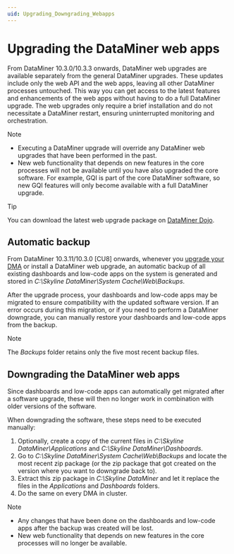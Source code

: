 ```yaml
---
uid: Upgrading_Downgrading_Webapps
---
```


# Upgrading the DataMiner web apps

From DataMiner 10.3.0/10.3.3 onwards, DataMiner web upgrades are available separately from the general DataMiner upgrades. These updates include only the web API and the web apps, leaving all other DataMiner processes untouched. This way you can get access to the latest features and enhancements of the web apps without having to do a full DataMiner upgrade. The web upgrades only require a brief installation and do not necessitate a DataMiner restart, ensuring uninterrupted monitoring and orchestration.

> [!NOTE]
>
> - Executing a DataMiner upgrade will override any DataMiner web upgrades that have been performed in the past.
> - New web functionality that depends on new features in the core processes will not be available until you have also upgraded the core software. For example, GQI is part of the core DataMiner software, so new GQI features will only become available with a full DataMiner upgrade.

> [!TIP]
> You can download the latest web upgrade package on [DataMiner Dojo](https://community.dataminer.services/dataminer-web-upgrade-packages/).

## Automatic backup

From DataMiner 10.3.11/10.3.0 [CU8] onwards<!--RN 37413-->, whenever you [upgrade your DMA](xref:Upgrading_a_DataMiner_Agent) or install a DataMiner web upgrade, an automatic backup of all existing dashboards and low-code apps on the system is generated and stored in *C:\Skyline DataMiner\System Cache\Web\Backups*.

After the upgrade process, your dashboards and low-code apps may be migrated to ensure compatibility with the updated software version. If an error occurs during this migration, or if you need to perform a DataMiner downgrade, you can manually restore your dashboards and low-code apps from the backup.

> [!NOTE]
> The *Backups* folder retains only the five most recent backup files.

## Downgrading the DataMiner web apps

Since dashboards and low-code apps can automatically get migrated after a software upgrade, these will then no longer work in combination with older versions of the software.

When downgrading the software, these steps need to be executed manually:

1. Optionally, create a copy of the current files in *C:\Skyline DataMiner\Applications* and *C:\Skyline DataMiner\Dashboards*.
1. Go to *C:\Skyline DataMiner\System Cache\Web\Backups* and locate the most recent zip package (or the zip package that got created on the version where you want to downgrade back to).
1. Extract this zip package in *C:\Skyline DataMiner* and let it replace the files in the *Applications* and *Dashboards* folders.
1. Do the same on every DMA in cluster.

> [!NOTE]
>
> - Any changes that have been done on the dashboards and low-code apps after the backup was created will be lost.
> - New web functionality that depends on new features in the core processes will no longer be available.

